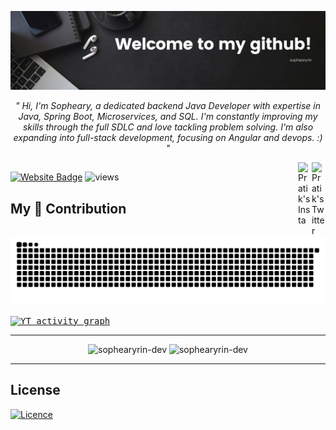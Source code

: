 <!-- ![MasterHead](https://marketplace.canva.com/EAFFI2trtnE/1/0/1600w/canva-black-minimalist-motivation-quote-linkedin-banner-cqVV-6-1kOk.jpg) -->
![MasterHead](https://raw.githubusercontent.com/sophearyrin-dev/sophearyrin-dev/main/images/banner-phearygithub.png)

<p align="center"><i>" Hi, I'm Sopheary, a dedicated backend Java Developer with expertise in Java, Spring Boot, Microservices, and SQL. I'm constantly improving my skills through the full SDLC and love tackling problem solving. I'm also expanding into full-stack development, focusing on Angular and devops. :) "</i></p>

<!-- https://raw.githubusercontent.com/sophearyrin-dev/sophearyrin-dev/main/images/banner-phearygithub.png -->

<a href="https://twitter.com/RinSopheary" target="_blank" rel="nofollow"><img align="right" alt="Pratik's Twitter" width="22px" src="https://cdn.jsdelivr.net/npm/simple-icons@v3/icons/twitter.svg" /></a>
<a href="https://www.instagram.com/sophearyrinn/" target="_blank" rel="nofollow"><img align="right" alt="Pratik's Insta" width="22px" src="https://cdn.jsdelivr.net/npm/simple-icons@v3/icons/instagram.svg" /></a>
<h2 align="center" color="blue"></h2>

[![Website Badge](https://img.shields.io/badge/Website-3b5998?style=flat-square&logo=google-chrome&logoColor=white)](https://sophearyrin-dev.github.io/)
![views](https://visitor-badge.laobi.icu/badge?page_id=sophearyrin-dev)

<!-- <img align="right" alt="Coding" width="100" src="https://cliply.co/wp-content/uploads/2019/06/371906220_TYPING_ON_LAPTOP_400px.gif" /> -->

<!-- <p align="center"><img src="https://github-readme-stats.vercel.app/api?username=sophearyrin-dev&show_icons=true&locale=en&hide_border=true" alt="sophearyrin-dev" /></p> -->


## My 🐍 Contribution

![snake gif](https://github.com/sophearyrin-dev/sophearyrin-dev/blob/output/github-contribution-grid-snake.svg)

<samp>
  <a href="https://github.com/sophearyrin-dev">
    <img alt="YT activity graph" src="https://github-readme-activity-graph.vercel.app/graph?username=sophearyrin-dev&theme=github-compact&hide_border=true" />
  </a>
  <br/>
</samp>

<hr>

<!--<h2 align="center">Languages & Tools</h2>
<br>
<table align="center">
  <tr>
    <td align="center">
      <a href="https://www.java.com" target="_blank" rel="noreferrer">
        <img src="images/java-original.svg" alt="Java" title="Java" height="40"/>
      </a>
      <br>Java
    </td>
    <td align="center">
      <a href="https://developer.mozilla.org/en-US/docs/Web/JavaScript" target="_blank" rel="noreferrer">
        <img src="images/javascript.svg" alt="JavaScript" title="JavaScript" height="40"/>
      </a>
      <br>JavaScript
    </td>
    <td align="center">
      <a href="https://www.w3.org/html/" target="_blank" rel="noreferrer">
        <img src="images/html5.svg" alt="HTML5" title="HTML5" height="40"/>
      </a>
      <br>HTML5
    </td>
    <td align="center">
      <a href="https://www.w3schools.com/css/" target="_blank" rel="noreferrer">
        <img src="images/css.svg" alt="CSS" title="CSS" height="40"/>
      </a>
      <br>CSS
    </td>
  </tr>
  <tr>
    <td align="center">
      <a href="https://reactjs.org/" target="_blank" rel="noreferrer">
        <img src="images/react-original.svg" alt="React" title="React" height="40"/>
      </a>
      <br>React
    </td>
    <td align="center">
      <a href="https://redux.js.org" target="_blank" rel="noreferrer">
        <img src="images/redux.svg" alt="Redux" title="Redux" height="40"/>
      </a>
      <br>Redux
    </td>
    <td align="center">
      <a href="https://angular.io" target="_blank" rel="noreferrer">
        <img src="images/angularjs.png" alt="AngularJS" title="AngularJS" height="40"/>
      </a>
      <br>AngularJS
    </td>
    <td align="center">
      <a href="https://git-scm.com/" target="_blank" rel="noreferrer">
        <img src="images/git-original.svg" alt="Git" title="Git" height="40"/>
      </a>
      <br>Git
    </td>
  </tr>
  <tr>
    <td align="center">
      <a href="https://www.postgresql.org" target="_blank" rel="noreferrer">
        <img src="images/postgresql.svg" alt="PostgreSQL" title="PostgreSQL" height="40"/>
      </a>
      <br>PostgreSQL
    </td>
    <td align="center">
      <a href="https://code.visualstudio.com/" target="_blank" rel="noreferrer">
        <img src="images/vscode.png" alt="Visual Studio Code" title="Visual Studio Code" height="40"/>
      </a>
      <br>VS Code
    </td>
    <td align="center">
      <a href="https://visualstudio.microsoft.com/" target="_blank" rel="noreferrer">
        <img src="images/visualstudio.png" alt="Microsoft Visual Studio" title="Microsoft Visual Studio" height="40"/>
      </a>
      <br>Visual Studio
    </td>
    <td align="center">
      <a href="https://www.json.org/json-en.html" target="_blank" rel="noreferrer">
        <img src="images/json.svg" alt="JSON" title="JSON" height="40"/>
      </a>
      <br>JSON
    </td>
  </tr>
  <tr>
    <td align="center">
      <a href="https://github.com/" target="_blank" rel="noreferrer">
        <img src="images/github.svg" alt="GitHub" title="GitHub" height="40"/>
      </a>
      <br>GitHub
    </td>
    <td align="center">
      <a href="https://www.mysql.com/" target="_blank" rel="noreferrer">
        <img src="images/mysql.svg" alt="MySQL" title="MySQL" height="40"/>
      </a>
      <br>MySQL
    </td>
    <td align="center">
      <a href="https://www.npmjs.com/" target="_blank" rel="noreferrer">
        <img src="images/npm.svg" alt="npm" title="npm" height="40"/>
      </a>
      <br>npm
    </td>
    <td align="center">
      <a href="https://aws.amazon.com/" target="_blank" rel="noreferrer">
        <img src="https://raw.githubusercontent.com/devicons/devicon/master/icons/amazonwebservices/amazonwebservices-original-wordmark.svg" alt="AWS" width="40" height="40" />
      </a>
      <br>AWS
    </td>
  </tr>
  <tr>
    <td align="center">
      <a href="https://getbootstrap.com" target="_blank" rel="noreferrer">
        <img src="https://raw.githubusercontent.com/devicons/devicon/master/icons/bootstrap/bootstrap-plain-wordmark.svg" alt="Bootstrap" width="40" height="40" />
      </a>
      <br>Bootstrap
    </td>
    <td align="center">
      <a href="https://cassandra.apache.org/" target="_blank" rel="noreferrer">
        <img src="https://www.vectorlogo.zone/logos/apache_cassandra/apache_cassandra-icon.svg" alt="Cassandra" width="40" height="40" />
      </a>
      <br>Cassandra
    </td>
    <td align="center">
      <a href="https://www.docker.com/" target="_blank" rel="noreferrer">
        <img src="https://raw.githubusercontent.com/devicons/devicon/master/icons/docker/docker-original-wordmark.svg" alt="Docker" width="40" height="40" />
      </a>
      <br>Docker
    </td>
    <td align="center">
      <a href="https://www.figma.com/" target="_blank" rel="noreferrer">
        <img src="https://www.vectorlogo.zone/logos/figma/figma-icon.svg" alt="Figma" width="40" height="40" />
      </a>
      <br>Figma
    </td>
  </tr>
  <tr>
    <td align="center">
      <a href="https://firebase.google.com/" target="_blank" rel="noreferrer">
        <img src="https://www.vectorlogo.zone/logos/firebase/firebase-icon.svg" alt="Firebase" width="40" height="40" />
      </a>
      <br>Firebase
    </td>
    <td align="center">
      <a href="https://cloud.google.com" target="_blank" rel="noreferrer">
        <img src="https://www.vectorlogo.zone/logos/google_cloud/google_cloud-icon.svg" alt="GCP" width="40" height="40" />
      </a>
      <br>GCP
    </td>
    <td align="center">
      <a href="https://graphql.org" target="_blank" rel="noreferrer">
        <img src="https://www.vectorlogo.zone/logos/graphql/graphql-icon.svg" alt="GraphQL" width="40" height="40" />
      </a>
      <br>GraphQL
    </td>
    <td align="center">
      <a href="https://www.jenkins.io" target="_blank" rel="noreferrer">
        <img src="https://www.vectorlogo.zone/logos/jenkins/jenkins-icon.svg" alt="Jenkins" width="40" height="40" />
      </a>
      <br>Jenkins
    </td>
  </tr>
  <tr>
    <td align="center">
      <a href="https://kubernetes.io" target="_blank" rel="noreferrer">
        <img src="https://www.vectorlogo.zone/logos/kubernetes/kubernetes-icon.svg" alt="Kubernetes" width="40" height="40" />
      </a>
      <br>Kubernetes
    </td>
    <td align="center">
      <a href="https://www.linux.org/" target="_blank" rel="noreferrer">
        <img src="https://raw.githubusercontent.com/devicons/devicon/master/icons/linux/linux-original.svg" alt="Linux" width="40" height="40" />
      </a>
      <br>Linux
    </td>
    <td align="center">
      <a href="https://www.mongodb.com/" target="_blank" rel="noreferrer">
        <img src="https://raw.githubusercontent.com/devicons/devicon/master/icons/mongodb/mongodb-original-wordmark.svg" alt="MongoDB" width="40" height="40" />
      </a>
      <br>MongoDB
    </td>
    <td align="center">
      <a href="https://www.microsoft.com/en-us/sql-server" target="_blank" rel="noreferrer">
        <img src="https://www.svgrepo.com/show/303229/microsoft-sql-server-logo.svg" alt="MSSQL" width="40" height="40" />
      </a>
      <br>MSSQL
    </td>
  </tr>
  <tr>
    <td align="center">
      <a href="https://nodejs.org" target="_blank" rel="noreferrer">
        <img src="https://raw.githubusercontent.com/devicons/devicon/master/icons/nodejs/nodejs-original-wordmark.svg" alt="NodeJS" width="40" height="40" />
      </a>
      <br>NodeJS
    </td>
    <td align="center">
      <a href="https://www.oracle.com/" target="_blank" rel="noreferrer">
        <img src="https://raw.githubusercontent.com/devicons/devicon/master/icons/oracle/oracle-original.svg" alt="Oracle" width="40" height="40" />
      </a>
      <br>Oracle
    </td>
    <td align="center">
      <a href="https://postman.com" target="_blank" rel="noreferrer">
        <img src="https://www.vectorlogo.zone/logos/getpostman/getpostman-icon.svg" alt="Postman" width="40" height="40" />
      </a>
      <br>Postman
    </td>
    <td align="center">
      <a href="https://reactnative.dev/" target="_blank" rel="noreferrer">
        <img src="https://reactnative.dev/img/header_logo.svg" alt="React Native" width="40" height="40" />
      </a>
      <br>React Native
    </td>
  </tr>
  <tr>
    <td align="center">
      <a href="https://redis.io" target="_blank" rel="noreferrer">
        <img src="https://raw.githubusercontent.com/devicons/devicon/master/icons/redis/redis-original-wordmark.svg" alt="Redis" width="40" height="40" />
      </a>
      <br>Redis
    </td>
    <td align="center">
      <a href="https://sass-lang.com" target="_blank" rel="noreferrer">
        <img src="https://raw.githubusercontent.com/devicons/devicon/master/icons/sass/sass-original.svg" alt="Sass" width="40" height="40" />
      </a>
      <br>Sass
    </td>
    <td align="center">
      <a href="https://spring.io/" target="_blank" rel="noreferrer">
        <img src="https://www.vectorlogo.zone/logos/springio/springio-icon.svg" alt="Spring" width="40" height="40" />
      </a>
      <br>Spring
    </td>
  </tr>
</table>
<hr>


<!-- ![Sopheary's GitHub stats](https://github-readme-stats.vercel.app/api?username=sophearyrin-dev&show_icons=true&hide_border=true)
[![Top Langs](https://github-readme-stats.vercel.app/api/top-langs/?username=sophearyrin-dev&layout=compact)](https://github.com/sophearyrin-dev/github-readme-stats)

[![Top Langs](https://github-readme-stats.vercel.app/api/top-langs/?username=sophearyrin-dev&layout=compact)](https://github.com/sophearyrin-dev/github-readme-stats) -->

<div align="center">
  <img src="https://github-readme-stats.vercel.app/api/top-langs?username=sophearyrin-dev&show_icons=true&locale=en&layout=compact" alt="sophearyrin-dev" style="width: 400px; height: 150px; object-fit: cover;" />
  <img src="https://github-readme-streak-stats.herokuapp.com/?user=sophearyrin-dev" alt="sophearyrin-dev" style="width: 400px; height: 150px; object-fit: cover;" />
</div>




<hr>
<h2 align="left">License</h2>

[![Licence](https://img.shields.io/github/license/sophearyrin-dev/sophearyrin-dev?style=for-the-badge)](./LICENSE)

<!--
<div align="center">
    <img src="https://cultofthepartyparrot.com/parrots/hd/githubparrot.gif" width="25" height="25"/>
    <img src="https://cultofthepartyparrot.com/flags/hd/iranparrot.gif" width="25" height="25"/>
    <img src="https://cultofthepartyparrot.com/parrots/asyncparrot.gif" width="36" height="25"/>
    <img src="https://cultofthepartyparrot.com/parrots/hd/60fpsparrot.gif" width="25" height="25"/>
    <img src="https://cultofthepartyparrot.com/parrots/hd/jumpingparrot.gif" width="25" height="25"/>
    <img src="https://cultofthepartyparrot.com/parrots/hd/opensourceparrot.gif" width="25" height="25"/>
    <img src="https://cultofthepartyparrot.com/parrots/hd/dealwithitnowparrot.gif" width="25" height="25"/>
    <img src="https://cultofthepartyparrot.com/parrots/hd/hypnoparrotlight.gif" width="25" height="25"/>
    <img src="https://cultofthepartyparrot.com/parrots/databaseparrot.gif" width="25" height="25"/>
    <img src="https://cultofthepartyparrot.com/parrots/fixparrot.gif" width="36" height="25"/>
    <img src="https://cultofthepartyparrot.com/parrots/hd/laptop_parrot.gif" width="25" height="25"/>
    <img src="https://cultofthepartyparrot.com/parrots/hd/spinningparrot.gif" width="25" height="25"/>
    <img src="https://cultofthepartyparrot.com/parrots/hd/levitationparrot.gif" width="25" height="25"/>
    <img src="https://cultofthepartyparrot.com/parrots/hd/meldparrot.gif" width="25" height="25"/>
    <img src="https://cultofthepartyparrot.com/parrots/slomoparrot.gif" width="25" height="25"/>
    <img src="https://cultofthepartyparrot.com/parrots/hd/moonwalkingparrot.gif" width="25" height="25"/>
    <img src="https://cultofthepartyparrot.com/parrots/hd/stableparrot.gif" width="25" height="25"/>
    <img src="https://cultofthepartyparrot.com/parrots/hd/scienceparrot.gif" width="25" height="25"/>
    <img src="https://cultofthepartyparrot.com/parrots/hd/pirateparrot.gif" width="25" height="25"/>
    <img src="https://cultofthepartyparrot.com/parrots/hd/footballparrot.gif" width="25" height="25"/>
    <img src="https://cultofthepartyparrot.com/parrots/hd/illuminatiparrot.gif" width="25" height="25"/>
    <img src="https://cultofthepartyparrot.com/parrots/hd/hypnoparrotdark.gif" width="25" height="25"/>
    <img src="https://cultofthepartyparrot.com/parrots/hd/mustacheparrot.gif" width="25" height="25"/>
</div>
-->
